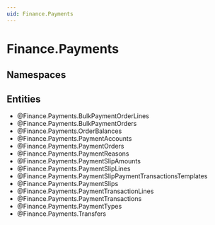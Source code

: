 ```yaml
---
uid: Finance.Payments
---
```

# Finance.Payments

## Namespaces

## Entities
- @Finance.Payments.BulkPaymentOrderLines  
- @Finance.Payments.BulkPaymentOrders  
- @Finance.Payments.OrderBalances  
- @Finance.Payments.PaymentAccounts  
- @Finance.Payments.PaymentOrders  
- @Finance.Payments.PaymentReasons  
- @Finance.Payments.PaymentSlipAmounts  
- @Finance.Payments.PaymentSlipLines  
- @Finance.Payments.PaymentSlipPaymentTransactionsTemplates  
- @Finance.Payments.PaymentSlips  
- @Finance.Payments.PaymentTransactionLines  
- @Finance.Payments.PaymentTransactions  
- @Finance.Payments.PaymentTypes  
- @Finance.Payments.Transfers  

